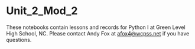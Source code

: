 # Unit_2_Mod_2
These notebooks contain lessons and records for Python I at Green Level High School, NC. 
Please contact Andy Fox at afox4@wcpss.net if you have questions.

